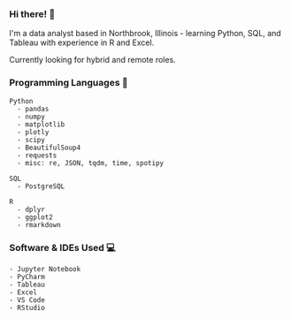 ### Hi there! 👋

I'm a data analyst based in Northbrook, Illinois - learning Python, SQL, and Tableau with experience in R and Excel.

Currently looking for hybrid and remote roles.

### Programming Languages 🚀
    Python
      - pandas
      - numpy
      - matplotlib
      - plotly
      - scipy
      - BeautifulSoup4
      - requests
      - misc: re, JSON, tqdm, time, spotipy

    SQL
      - PostgreSQL

    R
      - dplyr
      - ggplot2
      - rmarkdown

### Software & IDEs Used 💻
    - Jupyter Notebook
    - PyCharm
    - Tableau
    - Excel
    - VS Code
    - RStudio
